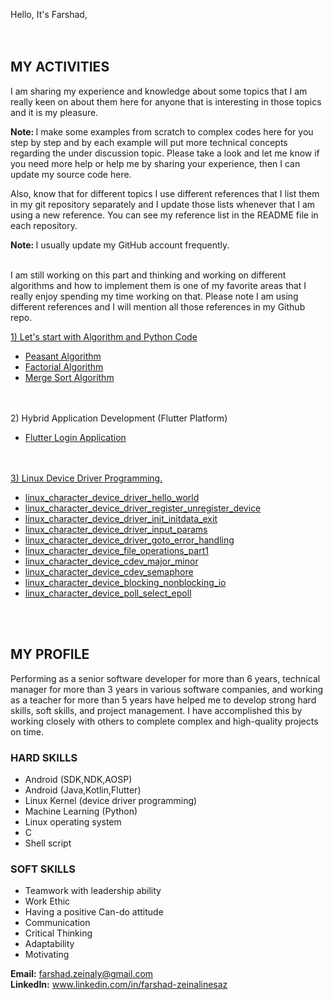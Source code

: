 Hello, It's Farshad,<br/>
<br/><br/>

<h2>MY ACTIVITIES</h2>
I am sharing my experience and knowledge about some topics that I am really keen on about them here for anyone that is interesting in those topics and it is my pleasure. <br/>

<b>Note: </b> I make some examples from scratch to complex codes here for you step by step and by each example will put more technical concepts regarding the under discussion topic. Please take a look and let me know if you need more help or help me by sharing your experience, then I can update my source code here.

Also, know that for different topics I use different references that I list them in my git repository separately and I update those lists whenever that I am using a new reference. You can see my reference list in the README file in each repository.

<b>Note: </b>I usually update my GitHub account frequently.<br/>
<br/>
<p>
I am still working on this part and thinking and working on different algorithms and how to implement them is one of my favorite areas that I really enjoy spending my time working on that. Please note I am using different references and I will mention all those references in my Github repo. 
</p>

<a href="https://github.com/farshadzeinalinesaz/Algorithm-Concepts-Python-Code">
  1) Let's start with Algorithm and Python Code
</a>
<ul>
  <li><a href="https://github.com/farshadzeinalinesaz/Algorithm-Concepts-Python-Code/blob/master/Recursive/peasantAlgorithm.py">Peasant Algorithm</a></li>
  <li><a href="https://github.com/farshadzeinalinesaz/Algorithm-Concepts-Python-Code/blob/master/Recursive/Factorial.py">Factorial Algorithm</a></li>
  <li><a href="https://github.com/farshadzeinalinesaz/Algorithm-Concepts-Python-Code/blob/master/Recursive/MergeSort.py">Merge Sort Algorithm</a></li>
</ul> 
<br/><br/>
2) Hybrid Application Development (Flutter Platform)
<ul>
  <li> <a href="https://github.com/farshadzeinalinesaz/FlutterLogin">Flutter Login Application</a></li>
</ul>
<br/><br/>
<a href="https://github.com/farshadzeinalinesaz/index">3) Linux Device Driver Programming.</a>
<ul>
<li><a href="https://github.com/farshadzeinalinesaz/index/tree/master/ldd_src/ldd_proj_1_chdr_hello_world">linux_character_device_driver_hello_world</a></li>
<li><a href="https://github.com/farshadzeinalinesaz/index/tree/master/ldd_src/ldd_proj_2_chdr_reg_unreg_dev">linux_character_device_driver_register_unregister_device</a></li>
<li><a href="https://github.com/farshadzeinalinesaz/index/tree/master/ldd_src/ldd_proj_3_chdr_init_initdata_exit">linux_character_device_driver_init_initdata_exit</a></li>
<li><a href="https://github.com/farshadzeinalinesaz/index/tree/master/ldd_src/ldd_proj_4_chdr_input_params">linux_character_device_driver_input_params</a></li>
<li><a href="https://github.com/farshadzeinalinesaz/index/tree/master/ldd_src/ldd_proj_5_chdr_goto_error_handling">linux_character_device_driver_goto_error_handling</a></li>
<li><a href="https://github.com/farshadzeinalinesaz/index/tree/master/ldd_src/ldd_proj_6_chdr_fops_1">linux_character_device_file_operations_part1</a></li>
<li><a href="https://github.com/farshadzeinalinesaz/index/tree/master/ldd_src/ldd_proj_7_cdev_major_minor">linux_character_device_cdev_major_minor</a></li>
<li><a href="https://github.com/farshadzeinalinesaz/index/tree/master/ldd_src/ldd_proj_8_cdev_semaphore">linux_character_device_cdev_semaphore</a></li>
<li><a href="https://github.com/farshadzeinalinesaz/index/tree/master/ldd_src/ldd_proj_9_cdev_blocking_nonblocking_io_operations">linux_character_device_blocking_nonblocking_io</a></li>
<li><a href="https://github.com/farshadzeinalinesaz/index/tree/master/ldd_src/ldd_proj_10_cdev_poll_select_epoll">linux_character_device_poll_select_epoll</a></li>
</ul>

<br/><br/>
<h2 id="my_profile">MY PROFILE</h2>
Performing as a senior software developer for more than 6 years, technical manager for more than 3 years in various software companies, and working as a teacher for more than 5 years have helped me to develop strong hard skills, soft skills, and project management.  I have accomplished this by working closely with others to complete complex and high-quality projects on time.
<h3>HARD SKILLS</h3>
<ul>
<li>Android (SDK,NDK,AOSP)</li>
<li>Android (Java,Kotlin,Flutter)</li>
<li>Linux Kernel (device driver programming)</li>
<li>Machine Learning (Python)</li>
<li>Linux operating system</li>
<li>C</li>
<li>Shell script</li>
</ul>

<h3>SOFT SKILLS</h3>
<ul>
<li>Teamwork with leadership ability</li>
<li>Work Ethic</li>
<li>Having a positive Can-do attitude</li>
<li>Communication</li>
<li>Critical Thinking</li>
<li>Adaptability</li>
<li>Motivating</li>
</ul>
<p>
<b>Email:</b>		<a href="mailto:farshad.zeinaly@gmail.com">farshad.zeinaly@gmail.com</a><br/>
<b>LinkedIn:</b>	<a href="www.linkedin.com/in/farshad-zeinalinesaz" target="_blank">www.linkedin.com/in/farshad-zeinalinesaz</a>
</p>

